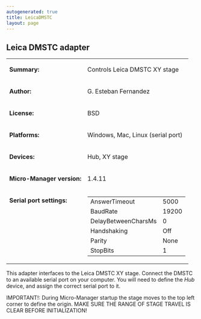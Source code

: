 ```yaml
---
autogenerated: true
title: LeicaDMSTC
layout: page
---
```


## Leica DMSTC adapter

<table>
<tr>
<td markdown="1">

**Summary:**

</td>
<td markdown="1">

Controls Leica DMSTC XY stage

</td>
</tr>
<tr>
<td markdown="1">

**Author:**

</td>
<td markdown="1">

G. Esteban Fernandez

</td>
</tr>
<tr>
<td markdown="1">

**License:**

</td>
<td markdown="1">

BSD

</td>
</tr>
<tr>
<td markdown="1">

**Platforms:**

</td>
<td markdown="1">

Windows, Mac, Linux (serial port)

</td>
</tr>
<tr>
<td markdown="1">

**Devices:**

</td>
<td markdown="1">

Hub, XY stage

</td>
</tr>
<tr>
<td markdown="1">

**Micro-Manager version:**

</td>
<td markdown="1">

1.4.11

</td>
</tr>
<tr>
<td markdown="1" valign=top>

**Serial port settings:**

</td>
<td markdown="1" valign=top>

|                     |       |
|---------------------|-------|
| AnswerTimeout       | 5000  |
| BaudRate            | 19200 |
| DelayBetweenCharsMs | 0     |
| Handshaking         | Off   |
| Parity              | None  |
| StopBits            | 1     |

</table>

This adapter interfaces to the Leica DMSTC XY stage. Connect the DMSTC
to an available serial port on your computer. You will need to define
the *Hub* device, and assign the correct serial port to it.

IMPORTANT!: During Micro-Manager startup the stage moves to the top left
corner to define the origin. MAKE SURE THE RANGE OF STAGE TRAVEL IS
CLEAR BEFORE INITIALIZATION!

